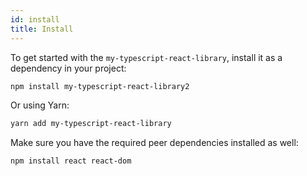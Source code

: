 ```yaml
---
id: install
title: Install
---
```


To get started with the `my-typescript-react-library`, install it as a dependency in your project:

```bash
npm install my-typescript-react-library2
```

Or using Yarn:

```bash
yarn add my-typescript-react-library
```

Make sure you have the required peer dependencies installed as well:

```bash
npm install react react-dom
```
